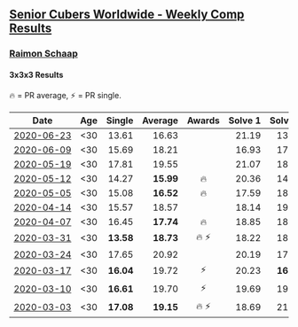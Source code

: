 <style>table {white-space: nowrap;}</style>

## [Senior Cubers Worldwide - Weekly Comp Results](/scw-comp/results/)
### [Raimon Schaap](README.md)
#### 3x3x3 Results

<span style="white-space: nowrap;">🔥 = PR average</span>, <span style="white-space: nowrap;">⚡ = PR single</span>.

| Date | Age | Single | Average | Awards | Solve 1 | Solve 2 | Solve 3 | Solve 4 | Solve 5 | Video |
| :--: | :--: | --: | --: | :--: | --: | --: | --: | --: | --: | :-- |
| [2020-06-23](../../results/2020-06-23/333.md) | <30 | 13.61 | 16.63 |  | 21.19 | 13.61 | 17.69 | 15.79 | 16.42 | [Link](https://www.facebook.com/events/722150235200875?view=permalink&id=725466964869202) |
| [2020-06-09](../../results/2020-06-09/333.md) | <30 | 15.69 | 18.21 |  | 16.93 | 17.81 | 19.90 | 22.30 | 15.69 | [Link](https://www.facebook.com/events/903549840109576?view=permalink&id=907282399736320) |
| [2020-05-19](../../results/2020-05-19/333.md) | <30 | 17.81 | 19.55 |  | 21.07 | 18.10 | 19.49 | 21.69 | 17.81 | [Link](https://www.facebook.com/events/1880761498725633?view=permalink&id=1883970585071391) |
| [2020-05-12](../../results/2020-05-12/333.md) | <30 | 14.27 | **15.99** | 🔥 | 20.36 | 14.78 | 16.19 | 16.99 | 14.27 | [Link](https://www.facebook.com/events/546188069600739?view=permalink&id=547513629468183) |
| [2020-05-05](../../results/2020-05-05/333.md) | <30 | 15.08 | **16.52** | 🔥 | 17.59 | 18.11 | 15.92 | 16.05 | 15.08 | [Link](https://www.facebook.com/events/3313106775587396?view=permalink&id=3313138838917523) |
| [2020-04-14](../../results/2020-04-14/333.md) | <30 | 15.57 | 18.57 |  | 18.14 | 19.62 | 17.96 | 20.52 | 15.57 | [Link](https://www.facebook.com/events/982619255468618?view=permalink&id=986499718413905) |
| [2020-04-07](../../results/2020-04-07/333.md) | <30 | 16.45 | **17.74** | 🔥 | 18.85 | 18.49 | 17.54 | 17.20 | 16.45 | [Link](https://www.facebook.com/events/510082903229069?view=permalink&id=511045453132814) |
| [2020-03-31](../../results/2020-03-31/333.md) | <30 | **13.58** | **18.73** | 🔥 ⚡ | 18.22 | 18.52 | **13.58** | 19.53 | 19.45 | [Link](https://www.facebook.com/events/207898257161923?view=permalink&id=208006567151092) |
| [2020-03-24](../../results/2020-03-24/333.md) | <30 | 17.65 | 20.92 |  | 20.19 | 17.65 | 19.93 | 22.65 | 23.32 | [Link](https://www.facebook.com/events/524456301543611?view=permalink&id=525019004820674) |
| [2020-03-17](../../results/2020-03-17/333.md) | <30 | **16.04** | 19.72 | ⚡ | 20.23 | **16.04** | DNF | 21.77 | 17.16 | [Link](https://www.facebook.com/events/280686576235146?view=permalink&id=282569466046857) |
| [2020-03-10](../../results/2020-03-10/333.md) | <30 | **16.61** | 19.70 | ⚡ | 19.69 | 19.90 | 19.50 | **16.61** | 20.27 | [Link](https://www.facebook.com/events/164742401163863?view=permalink&id=164788741159229) |
| [2020-03-03](../../results/2020-03-03/333.md) | <30 | **17.08** | **19.15** | 🔥 ⚡ | 18.69 | 21.19 | **17.08** | 18.10 | 20.65 | [Link](https://www.facebook.com/events/241721610185997?view=permalink&id=243001870057971) |


<!-- Global site tag (gtag.js) - Google Analytics -->
<script async src="https://www.googletagmanager.com/gtag/js?id=UA-86348435-3"></script>
<script>window.dataLayer = window.dataLayer || []; function gtag() {dataLayer.push(arguments);} gtag('js', new Date()); gtag('config', 'UA-86348435-3');</script>
